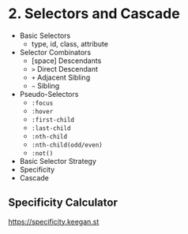 # 2. Selectors and Cascade

- Basic Selectors
  - type, id, class, attribute
- Selector Combinators
  - [space] Descendants
  - `>` Direct Descendant
  - `+` Adjacent Sibling
  - `~` Sibling
- Pseudo-Selectors
  - `:focus`
  - `:hover`
  - `:first-child`
  - `:last-child`
  - `:nth-child`
  - `:nth-child(odd/even)`
  - `:not()`
- Basic Selector Strategy
- Specificity
- Cascade

## Specificity Calculator

https://specificity.keegan.st
